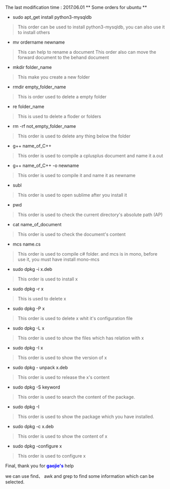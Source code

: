 The last modification time : 2017.06.01
** Some orders for ubuntu **

+ sudo apt_get install python3-mysqldb
> This order can be used to install python3-mysqldb, you can also use it to install others


+ mv ordername newname
> This can help to rename a document
> This order also can move the forward document to the behand document

+ mkdir folder_name
> This make you create a new folder

+ rmdir empty_folder_name
> This is order used to delete a empty folder


+ re folder_name
> This is used to delete a floder or folders


+ rm -rf not_empty_folder_name
> This order is used to delete any thing below the folder


+ g\++ name_of_C++
> This order is used to compile a cplusplus document and name it a.out



+ g\++ name_of_C++ -o newname
> This order is used to compile it and name it as newname


+ subl
> This order is used to open sublime after you install it


+ pwd
> This order is used to check the current directory's absolute path (AP)


+ cat name_of_document
> This order is used to check the document's content


+ mcs name.cs
> This order is used to compile c# folder.
> and mcs is in mono, before use it, you must have install mono-mcs

* sudo dpkg -i x.deb
> This order is used to install x

* sudo dpkg -r x
> This is used to delete x

* sudo dpkg -P x
> This order is used to delete x whit it's configuration file

* sudo dpkg -L x
> This order is used to show the files which has relation with x

* sudo dpkg -I x
> This order is used to show the version of x

* sudo dpkg - unpack x.deb
> This order is used to release the x's content

* sudo dpkg -S keyword
> This order is used to search the content of the package.

* sudo dpkg -I
> This order is used to show the package which you have installed.

* sudo dpkg -c x.deb
> This order is used to show the content of x

* sudo dpkg -configure x
> This order is used to configure x

Final, thank you for <font color = blue>__gaojie's__</font> help

we can use find、 awk and grep to find some information which can be selected.